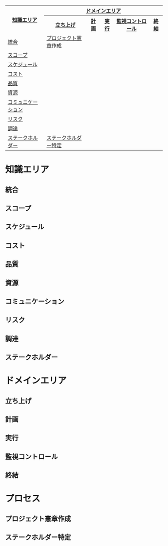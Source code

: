 <table>
  <tr>
    <th rowspan="2"><a href="#知識エリア">知識エリア</a></th>
    <th colspan="5"><a href="#ドメインエリア">ドメインエリア</a></th>
  </tr>
  
  <tr>
    <th><a href="#立ち上げ">立ち上げ</a></th>
    <th><a href="#計画">計画</a></th>
    <th><a href="#実行">実行</a></th>
    <th><a href="#監視コントロール">監視コントロール</a></th>
    <th><a href="#終結">終結</a></th>
  </tr>
  
  <tr>
    <td> <a href="#統合">統合</a></td>
    <td><a href="#プロジェクト憲章作成">プロジェクト憲章作成</a></td>
    <td><a href="#"></a></td>
    <td><a href="#"></a></td>
    <td><a href="#"></a></td>
    <td><a href="#"></a></td>
  </tr>

  <tr>
    <td> <a href="#スコープ">スコープ</a></td>
    <td><a href="#"></a></td>
    <td><a href="#"></a></td>
    <td><a href="#"></a></td>
    <td><a href="#"></a></td>
    <td><a href="#"></a></td>
  </tr>

  <tr>
    <td> <a href="#スケジュール">スケジュール</a></td>
    <td><a href="#"></a></td>
    <td><a href="#"></a></td>
    <td><a href="#"></a></td>
    <td><a href="#"></a></td>
    <td><a href="#"></a></td>
  </tr>

  <tr>
    <td> <a href="#コスト">コスト</a></td>
    <td><a href="#"></a></td>
    <td><a href="#"></a></td>
    <td><a href="#"></a></td>
    <td><a href="#"></a></td>
    <td><a href="#"></a></td>
  </tr>

  <tr>
    <td> <a href="#品質">品質</a></td>
    <td><a href="#"></a></td>
    <td><a href="#"></a></td>
    <td><a href="#"></a></td>
    <td><a href="#"></a></td>
    <td><a href="#"></a></td>
  </tr>

  <tr>
    <td> <a href="#資源">資源</a></td>
    <td><a href="#"></a></td>
    <td><a href="#"></a></td>
    <td><a href="#"></a></td>
    <td><a href="#"></a></td>
    <td><a href="#"></a></td>
  </tr>

  <tr>
    <td> <a href="#コミュニケーション">コミュニケーション</a></td>
    <td><a href="#"></a></td>
    <td><a href="#"></a></td>
    <td><a href="#"></a></td>
    <td><a href="#"></a></td>
    <td><a href="#"></a></td>
  </tr>

  <tr>
    <td> <a href="#リスク">リスク</a></td>
    <td><a href="#"></a></td>
    <td><a href="#"></a></td>
    <td><a href="#"></a></td>
    <td><a href="#"></a></td>
    <td><a href="#"></a></td>
  </tr>

  <tr>
    <td> <a href="#調達">調達</a></td>
    <td><a href="#"></a></td>
    <td><a href="#"></a></td>
    <td><a href="#"></a></td>
    <td><a href="#"></a></td>
    <td><a href="#"></a></td>
  </tr>

  <tr>
    <td> <a href="#ステークホルダー">ステークホルダー</a></td>
    <td><a href="#ステークホルダーの特定">ステークホルダー特定</a></td>
    <td><a href="#"></a></td>
    <td><a href="#"></a></td>
    <td><a href="#"></a></td>
    <td><a href="#"></a></td>
  </tr>
</table>

# 知識エリア
## 統合
## スコープ
## スケジュール
## コスト
## 品質
## 資源
## コミュニケーション
## リスク
## 調達
## ステークホルダー
  
# ドメインエリア
## 立ち上げ
## 計画
## 実行
## 監視コントロール
## 終結

# プロセス
## プロジェクト憲章作成
## ステークホルダー特定
